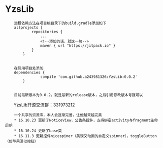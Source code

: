 # YzsLib
       
        远程依赖方法在项目根目录下的build.gradle添加如下
        allprojects {
        		repositories {
        			...
        			<!--添加的话，就这一句-->
        			maven { url "https://jitpack.io" }
        		}
        	}


        在引用项目处添加
        dependencies {
        	        compile 'com.github.a243981326:YzsLib:0.0.2'
        	}
        
        
        目前最新版本为0.0.2，就是最新的release版本，之后引用修改版本号就可以 
        YzsLib开源交流群：331973212
        
        一个共享的资源库，本人会逐渐完善，让他越来越完美
        * 16.10.23 更新了NoticeView，公告条控件，支持绑定activity与fragment生命周期
        * 16.10.24 更新了base类
        * 16.11.3 更新控件nicespiner（美观又动画的自定义spinner），toggleButton（仿苹果滑动按钮）
